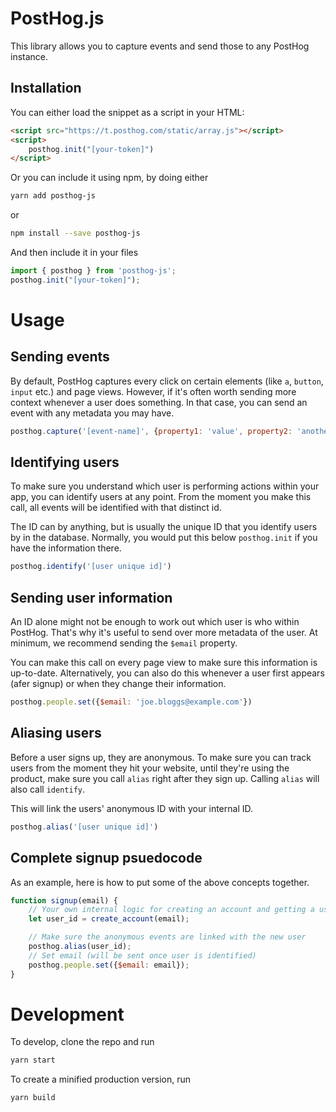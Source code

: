 # PostHog.js

This library allows you to capture events and send those to any PostHog instance.


## Installation

You can either load the snippet as a script in your HTML:
```html
<script src="https://t.posthog.com/static/array.js"></script>
<script>
    posthog.init("[your-token]")
</script>
```

Or you can include it using npm, by doing either
```bash
yarn add posthog-js
```
or
```bash
npm install --save posthog-js
```

And then include it in your files
```js
import { posthog } from 'posthog-js';
posthog.init("[your-token]");
```

# Usage
## Sending events

By default, PostHog captures every click on certain elements (like `a`, `button`, `input` etc.) and page views. However, if it's often worth sending more context whenever a user does something. In that case, you can send an event with any metadata you may have.

```js
posthog.capture('[event-name]', {property1: 'value', property2: 'another value'})
```

## Identifying users
To make sure you understand which user is performing actions within your app, you can identify users at any point. From the moment you make this call, all events will be identified with that distinct id.

The ID can by anything, but is usually the unique ID that you identify users by in the database. 
Normally, you would put this below `posthog.init` if you have the information there.

```js
posthog.identify('[user unique id]')
```

## Sending user information
An ID alone might not be enough to work out which user is who within PostHog. That's why it's useful to send over more metadata of the user. At minimum, we recommend sending the `$email` property.

You can make this call on every page view to make sure this information is up-to-date. Alternatively, you can also do this whenever a user first appears (afer signup) or when they change their information.

```js
posthog.people.set({$email: 'joe.bloggs@example.com'})
```

## Aliasing users
Before a user signs up, they are anonymous. To make sure you can track users from the moment they hit your website, until they're using the product, make sure you call `alias` right after they sign up. Calling `alias` will also call `identify`.

This will link the users' anonymous ID with your internal ID.

```js
posthog.alias('[user unique id]')
```

## Complete signup psuedocode

As an example, here is how to put some of the above concepts together.

```js
function signup(email) {
    // Your own internal logic for creating an account and getting a user_id
    let user_id = create_account(email);

    // Make sure the anonymous events are linked with the new user
    posthog.alias(user_id);
    // Set email (will be sent once user is identified)
    posthog.people.set({$email: email});
}
```


# Development

To develop, clone the repo and run
```bash
yarn start
```

To create a minified production version, run
```bash
yarn build
```
